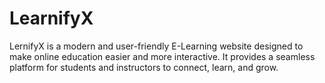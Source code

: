 # LearnifyX
LernifyX is a modern and user-friendly E-Learning website designed to make online education easier and more interactive. It provides a seamless platform for students and instructors to connect, learn, and grow.
